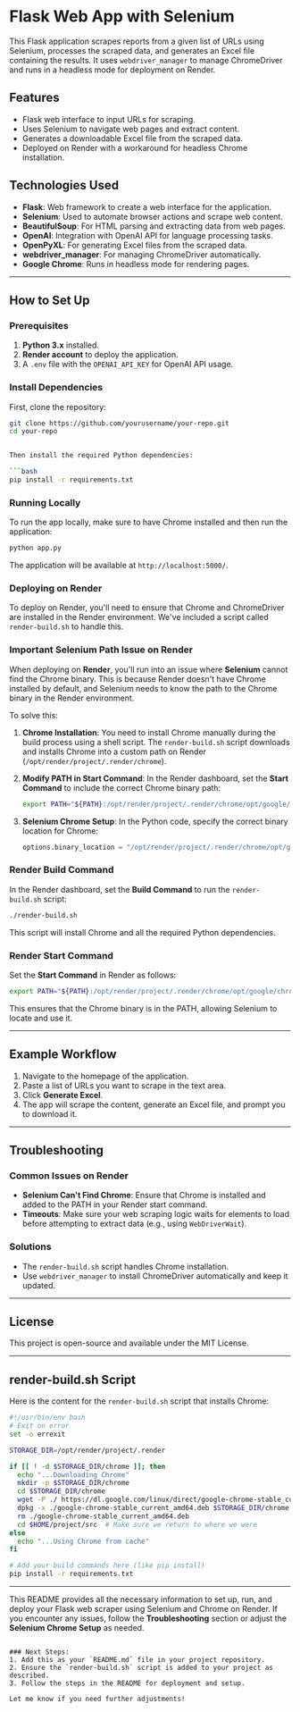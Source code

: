 # Flask Web App with Selenium

This Flask application scrapes reports from a given list of URLs using Selenium, processes the scraped data, and generates an Excel file containing the results. It uses `webdriver_manager` to manage ChromeDriver and runs in a headless mode for deployment on Render.

## Features

- Flask web interface to input URLs for scraping.
- Uses Selenium to navigate web pages and extract content.
- Generates a downloadable Excel file from the scraped data.
- Deployed on Render with a workaround for headless Chrome installation.

## Technologies Used

- **Flask**: Web framework to create a web interface for the application.
- **Selenium**: Used to automate browser actions and scrape web content.
- **BeautifulSoup**: For HTML parsing and extracting data from web pages.
- **OpenAI**: Integration with OpenAI API for language processing tasks.
- **OpenPyXL**: For generating Excel files from the scraped data.
- **webdriver_manager**: For managing ChromeDriver automatically.
- **Google Chrome**: Runs in headless mode for rendering pages.

---

## How to Set Up

### Prerequisites

1. **Python 3.x** installed.
2. **Render account** to deploy the application.
3. A `.env` file with the `OPENAI_API_KEY` for OpenAI API usage.

### Install Dependencies

First, clone the repository:

```bash
git clone https://github.com/yourusername/your-repo.git
cd your-repo


Then install the required Python dependencies:

```bash
pip install -r requirements.txt
```

### Running Locally

To run the app locally, make sure to have Chrome installed and then run the application:

```bash
python app.py
```

The application will be available at `http://localhost:5000/`.

### Deploying on Render

To deploy on Render, you'll need to ensure that Chrome and ChromeDriver are installed in the Render environment. We've included a script called `render-build.sh` to handle this.

### Important Selenium Path Issue on Render

When deploying on **Render**, you'll run into an issue where **Selenium** cannot find the Chrome binary. This is because Render doesn't have Chrome installed by default, and Selenium needs to know the path to the Chrome binary in the Render environment.

To solve this:

1. **Chrome Installation**: You need to install Chrome manually during the build process using a shell script. The `render-build.sh` script downloads and installs Chrome into a custom path on Render (`/opt/render/project/.render/chrome`).
   
2. **Modify PATH in Start Command**: In the Render dashboard, set the **Start Command** to include the correct Chrome binary path:

   ```bash
   export PATH="${PATH}:/opt/render/project/.render/chrome/opt/google/chrome" && python app.py
   ```

3. **Selenium Chrome Setup**: In the Python code, specify the correct binary location for Chrome:

   ```python
   options.binary_location = "/opt/render/project/.render/chrome/opt/google/chrome/usr/bin/google-chrome"
   ```

### Render Build Command

In the Render dashboard, set the **Build Command** to run the `render-build.sh` script:

```bash
./render-build.sh
```

This script will install Chrome and all the required Python dependencies.

### Render Start Command

Set the **Start Command** in Render as follows:

```bash
export PATH="${PATH}:/opt/render/project/.render/chrome/opt/google/chrome" && python app.py
```

This ensures that the Chrome binary is in the PATH, allowing Selenium to locate and use it.

---

## Example Workflow

1. Navigate to the homepage of the application.
2. Paste a list of URLs you want to scrape in the text area.
3. Click **Generate Excel**.
4. The app will scrape the content, generate an Excel file, and prompt you to download it.

---

## Troubleshooting

### Common Issues on Render

- **Selenium Can't Find Chrome**: Ensure that Chrome is installed and added to the PATH in your Render start command.
- **Timeouts**: Make sure your web scraping logic waits for elements to load before attempting to extract data (e.g., using `WebDriverWait`).

### Solutions

- The `render-build.sh` script handles Chrome installation.
- Use `webdriver_manager` to install ChromeDriver automatically and keep it updated.

---

## License

This project is open-source and available under the MIT License.

---

## render-build.sh Script

Here is the content for the `render-build.sh` script that installs Chrome:

```bash
#!/usr/bin/env bash
# Exit on error
set -o errexit

STORAGE_DIR=/opt/render/project/.render

if [[ ! -d $STORAGE_DIR/chrome ]]; then
  echo "...Downloading Chrome"
  mkdir -p $STORAGE_DIR/chrome
  cd $STORAGE_DIR/chrome
  wget -P ./ https://dl.google.com/linux/direct/google-chrome-stable_current_amd64.deb
  dpkg -x ./google-chrome-stable_current_amd64.deb $STORAGE_DIR/chrome
  rm ./google-chrome-stable_current_amd64.deb
  cd $HOME/project/src  # Make sure we return to where we were
else
  echo "...Using Chrome from cache"
fi

# Add your build commands here (like pip install)
pip install -r requirements.txt
```

---

This README provides all the necessary information to set up, run, and deploy your Flask web scraper using Selenium and Chrome on Render. If you encounter any issues, follow the **Troubleshooting** section or adjust the **Selenium Chrome Setup** as needed.
```

### Next Steps:
1. Add this as your `README.md` file in your project repository.
2. Ensure the `render-build.sh` script is added to your project as described.
3. Follow the steps in the README for deployment and setup.

Let me know if you need further adjustments!
